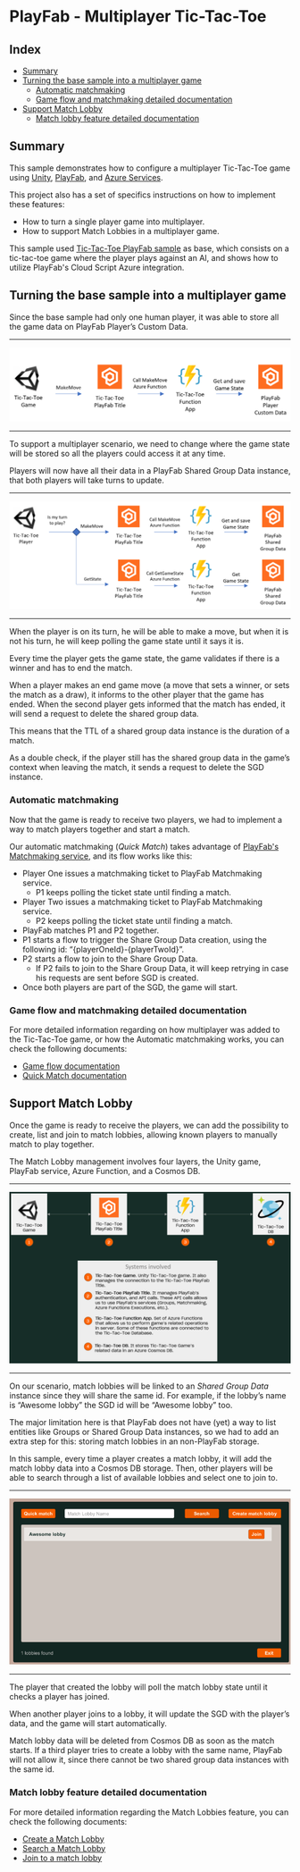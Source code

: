 # PlayFab - Multiplayer Tic-Tac-Toe

## Index

- [Summary](#summary)
- [Turning the base sample into a multiplayer game](#turning-the-base-sample-into-a-multiplayer-game)
  - [Automatic matchmaking](#automatic-matchmaking)
  - [Game flow and matchmaking detailed documentation](#game-flow-and-matchmaking-detailed-documentation)
- [Support Match Lobby](#support-match-lobby)
  - [Match lobby feature detailed documentation](#match-lobby-feature-detailed-documentation)

## Summary

This sample demonstrates how to configure a multiplayer Tic-Tac-Toe game using [Unity][unity-main-page], [PlayFab][playfab-main-page], and [Azure Services][azure-main-page].

This project also has a set of specifics instructions on how to implement these features:

- How to turn a single player game into multiplayer.
- How to support Match Lobbies in a multiplayer game.

This sample used [Tic-Tac-Toe PlayFab sample][tic-tac-toe-base-sample] as base, which consists on a tic-tac-toe game where the player plays against an AI, and shows how to utilize PlayFab's Cloud Script Azure integration.

## Turning the base sample into a multiplayer game

Since the base sample had only one human player, it was able to store all the game data on PlayFab Player’s Custom Data.

---

![Original Move flow][original-make-move-flow]

---

To support a multiplayer scenario, we need to change where the game state will be stored so all the players could access it at any time.

Players will now have all their data in a PlayFab Shared Group Data instance, that both players will take turns to update.

---

![New Move Flow][new-make-move-flow]

---

When the player is on its turn, he will be able to make a move, but when it is not his turn, he will keep polling the game state until it says it is.

Every time the player gets the game state, the game validates if there is a winner and has to end the match.

When a player makes an end game move (a move that sets a winner, or sets the match as a draw), it informs to the other player that the game has ended. When the second player gets informed that the match has ended, it will send a request to delete the shared group data.

This means that the TTL of a shared group data instance is the duration of a match.

As a double check, if the player still has the shared group data in the game’s context when leaving the match, it sends a request to delete the SGD instance.

### Automatic matchmaking

Now that the game is ready to receive two players, we had to implement a way to match players together and start a match.

Our automatic matchmaking (*Quick Match*) takes advantage of [PlayFab's Matchmaking service][playfab-matchmaking-doc], and its flow works like this:

- Player One issues a matchmaking ticket to PlayFab Matchmaking service.
  - P1 keeps polling the ticket state until finding a match.
- Player Two issues a matchmaking ticket to PlayFab Matchmaking service.
  - P2 keeps polling the ticket state until finding a match.
- PlayFab matches P1 and P2 together.
- P1 starts a flow to trigger the Share Group Data creation, using the following id: “{playerOneId}-{playerTwoId}”.
- P2 starts a flow to join to the Share Group Data.
  - If P2 fails to join to the Share Group Data, it will keep retrying in case his requests are sent before SGD is created.
- Once both players are part of the SGD, the game will start.

### Game flow and matchmaking detailed documentation

For more detailed information regarding on how multiplayer was added to the Tic-Tac-Toe game, or how the Automatic matchmaking works, you can check the following documents:

- [Game flow documentation][game-flow-documentation]
- [Quick Match documentation][quick-play-document]

## Support Match Lobby

Once the game is ready to receive the players, we can add the possibility to create, list and join to match lobbies, allowing known players to manually match to play together.

The Match Lobby management involves four layers, the Unity game, PlayFab service, Azure Function, and a Cosmos DB.

---

![Match Lobby architecture][match-lobby-high-level-architecture]

---

On our scenario, match lobbies will be linked to an *Shared Group Data* instance since they will share the same id. For example, if the lobby’s name is “Awesome lobby” the SGD id will be “Awesome lobby” too.

The major limitation here is that PlayFab does not have (yet) a way to list entities like Groups or Shared Group Data instances, so we had to add an extra step for this: storing match lobbies in an non-PlayFab storage.

In this sample, every time a player creates a match lobby, it will add the match lobby data into a Cosmos DB storage. Then, other players will be able to search through a list of available lobbies and select one to join to.

---

<p align="center">
  <img src="./document-assets/match-lobby-list-preview.png" />
</p>

---

The player that created the lobby will poll the match lobby state until it checks a player has joined.

When another player joins to a lobby, it will update the SGD with the player’s data, and the game will start automatically.

Match lobby data will be deleted from Cosmos DB as soon as the match starts. If a third player tries to create a lobby with the same name, PlayFab will not allow it, since there cannot be two shared group data instances with the same id.

### Match lobby feature detailed documentation

For more detailed information regarding the Match Lobbies feature, you can check the following documents:

- [Create a Match Lobby][create-match-lobby]
- [Search a Match Lobby][search-match-lobby]
- [Join to a match lobby][join-match-lobby]

<!-- URLS -->

[azure-main-page]: https://azure.microsoft.com/
[playfab-main-page]: https://playfab.com/
[playfab-matchmaking-doc]: https://docs.microsoft.com/gaming/playfab/features/multiplayer/matchmaking/
[tic-tac-toe-base-sample]: https://github.com/PlayFab/PlayFab-Samples/tree/master/Samples/Unity/TicTacToe
[unity-main-page]: https://unity.com/

<!-- Internal documents -->
[create-match-lobby]: ./create-match-lobby.md
[join-match-lobby]: ./join-to-the-match-lobby.md
[search-match-lobby]: ./search-match-lobby.md
[quick-play-document]: ./quick-match.md
[game-flow-documentation]: ./game-flow.md

<!-- IMAGES -->
[match-lobby-high-level-architecture]: ./document-assets/high-level-architecture.png
[new-make-move-flow]: ./document-assets/new-make-move-flow.png
[original-make-move-flow]: ./document-assets/original-make-move-flow.png

